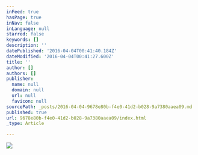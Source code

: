 ```yaml
---
inFeed: true
hasPage: true
inNav: false
inLanguage: null
starred: false
keywords: []
description: ''
datePublished: '2016-04-04T00:41:40.184Z'
dateModified: '2016-04-04T00:41:27.600Z'
title: ''
author: []
authors: []
publisher:
  name: null
  domain: null
  url: null
  favicon: null
sourcePath: _posts/2016-04-04-9678e80b-f4e0-41d2-b028-9a7380aaea09.md
published: true
url: 9678e80b-f4e0-41d2-b028-9a7380aaea09/index.html
_type: Article

---
```

![](https://the-grid-user-content.s3-us-west-2.amazonaws.com/9c68c7ef-b504-42be-bf7d-3d0c9e8f1253.jpg)